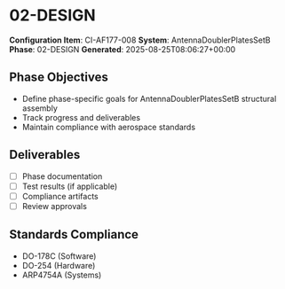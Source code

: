 # 02-DESIGN

**Configuration Item**: CI-AF177-008
**System**: AntennaDoublerPlatesSetB
**Phase**: 02-DESIGN
**Generated**: 2025-08-25T08:06:27+00:00

## Phase Objectives
- Define phase-specific goals for AntennaDoublerPlatesSetB structural assembly
- Track progress and deliverables
- Maintain compliance with aerospace standards

## Deliverables
- [ ] Phase documentation
- [ ] Test results (if applicable)
- [ ] Compliance artifacts
- [ ] Review approvals

## Standards Compliance
- DO-178C (Software)
- DO-254 (Hardware)
- ARP4754A (Systems)

